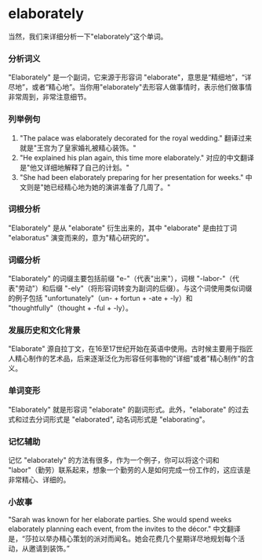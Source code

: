 # elaborately

当然，我们来详细分析一下"elaborately"这个单词。

  

### 分析词义

  

"Elaborately" 是一个副词，它来源于形容词 "elaborate"，意思是“精细地”，“详尽地”，或者“精心地”。当你用"elaborately"去形容人做事情时，表示他们做事情非常周到，非常注意细节。

  

### 列举例句

  

1.  "The palace was elaborately decorated for the royal wedding." 翻译过来就是"王宫为了皇家婚礼被精心装饰。"
2.  "He explained his plan again, this time more elaborately." 对应的中文翻译是"他又详细地解释了自己的计划。"
3.  "She had been elaborately preparing for her presentation for weeks." 中文则是"她已经精心地为她的演讲准备了几周了。"

  

### 词根分析

  

"Elaborately" 是从 "elaborate" 衍生出来的，其中 "elaborate" 是由拉丁词 "elaboratus" 演变而来的，意为"精心研究的"。

  

### 词缀分析

  

"Elaborately" 的词缀主要包括前缀 "e-"（代表"出来"），词根 "-labor-"（代表"劳动"）和后缀 "-ely"（将形容词转变为副词的后缀）。与这个词使用类似词缀的例子包括 "unfortunately"（un- + fortun + -ate + -ly）和 "thoughtfully"（thought + -ful + -ly）。

  

### 发展历史和文化背景

  

"Elaborate" 源自拉丁文，在16至17世纪开始在英语中使用。古时候主要用于指匠人精心制作的艺术品，后来逐渐泛化为形容任何事物的"详细"或者"精心制作"的含义。

  

### 单词变形

  

"Elaborately" 就是形容词 "elaborate" 的副词形式。此外，"elaborate" 的过去式和过去分词形式是 "elaborated", 动名词形式是 "elaborating"。

  

### 记忆辅助

  

记忆 "elaborately" 的方法有很多，作为一个例子，你可以将这个词和 "labor"（勤劳）联系起来，想象一个勤劳的人是如何完成一份工作的，这应该是非常精心、详细的。

  

### 小故事

  

"Sarah was known for her elaborate parties. She would spend weeks elaborately planning each event, from the invites to the décor." 中文翻译是，“莎拉以举办精心策划的派对而闻名。她会花费几个星期详尽地规划每个活动，从邀请到装饰。”
